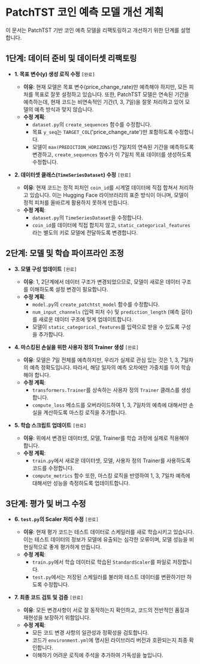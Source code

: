 # PatchTST 코인 예측 모델 개선 계획

이 문서는 PatchTST 기반 코인 예측 모델을 리팩토링하고 개선하기 위한 단계를 설명합니다.

## 1단계: 데이터 준비 및 데이터셋 리팩토링

-   **1. 목표 변수(y) 생성 로직 수정** `[완료]`
    -   **이유**: 현재 모델은 목표 변수(price_change_rate)만 예측해야 하지만, 모든 피처를 목표로 잘못 설정하고 있습니다. 또한, PatchTST 모델은 연속된 기간을 예측하는데, 현재 코드는 비연속적인 기간(1, 3, 7일)을 잘못 처리하고 있어 모델의 예측 방식과 맞지 않습니다.
    -   **수정 계획**:
        -   `dataset.py`의 `create_sequences` 함수를 수정합니다.
        -   목표 `y_seq`는 `TARGET_COL`('price_change_rate')만 포함하도록 수정합니다.
        -   모델이 `max(PREDICTION_HORIZONS)`인 7일치의 연속된 기간을 예측하도록 변경하고, `create_sequences` 함수가 이 7일치 목표 데이터를 생성하도록 수정합니다.

-   **2. 데이터셋 클래스(`TimeSeriesDataset`) 수정** `[완료]`
    -   **이유**: 현재 코드는 정적 피처인 `coin_id`를 시계열 데이터에 직접 합쳐서 처리하고 있습니다. 이는 Hugging Face 라이브러리의 표준 방식이 아니며, 모델이 정적 피처를 올바르게 활용하지 못하게 만듭니다.
    -   **수정 계획**:
        -   `dataset.py`의 `TimeSeriesDataset`을 수정합니다.
        -   `coin_id`를 데이터에 직접 합치지 않고, `static_categorical_features`라는 별도의 키로 모델에 전달하도록 변경합니다.

## 2단계: 모델 및 학습 파이프라인 조정

-   **3. 모델 구성 업데이트** `[완료]`
    -   **이유**: 1, 2단계에서 데이터 구조가 변경되었으므로, 모델이 새로운 데이터 구조를 이해하도록 설정 변경이 필요합니다.
    -   **수정 계획**:
        -   `model.py`의 `create_patchtst_model` 함수를 수정합니다.
        -   `num_input_channels` (입력 피처 수) 및 `prediction_length` (예측 길이)를 새로운 데이터 구조에 맞게 업데이트합니다.
        -   모델이 `static_categorical_features`를 입력으로 받을 수 있도록 구성을 추가합니다.

-   **4. 마스킹된 손실을 위한 사용자 정의 Trainer 생성** `[완료]`
    -   **이유**: 모델은 7일 전체를 예측하지만, 우리가 실제로 관심 있는 것은 1, 3, 7일차의 예측 정확도입니다. 따라서, 해당 일자의 예측 오차에만 가중치를 두어 학습해야 합니다.
    -   **수정 계획**:
        -   `transformers.Trainer`를 상속하는 사용자 정의 `Trainer` 클래스를 생성합니다.
        -   `compute_loss` 메소드를 오버라이드하여 1, 3, 7일차의 예측에 대해서만 손실을 계산하도록 마스킹 로직을 추가합니다.

-   **5. 학습 스크립트 업데이트** `[완료]`
    -   **이유**: 위에서 변경된 데이터셋, 모델, Trainer를 학습 과정에 실제로 적용해야 합니다.
    -   **수정 계획**:
        -   `train.py`에서 새로운 데이터셋, 모델, 사용자 정의 Trainer를 사용하도록 코드를 수정합니다.
        -   `compute_metrics` 함수 또한, 마스킹 로직을 반영하여 1, 3, 7일차 예측에 대해서만 성능을 측정하도록 업데이트합니다.

## 3단계: 평가 및 버그 수정

-   **6. `test.py`의 Scaler 처리 수정** `[완료]`
    -   **이유**: 현재 평가 코드는 테스트 데이터로 스케일러를 새로 학습시키고 있습니다. 이는 테스트 데이터의 정보가 모델에 유출되는 심각한 오류이며, 모델 성능을 비현실적으로 좋게 평가하게 만듭니다.
    -   **수정 계획**:
        -   `train.py`에서 학습 데이터로 학습된 `StandardScaler`를 파일로 저장합니다.
        -   `test.py`에서는 저장된 스케일러를 불러와 테스트 데이터를 변환하기만 하도록 수정합니다.

-   **7. 최종 코드 검토 및 검증** `[완료]`
    -   **이유**: 모든 변경사항이 서로 잘 동작하는지 확인하고, 코드의 전반적인 품질과 재현성을 보장하기 위함입니다.
    -   **수정 계획**:
        -   모든 코드 변경 사항의 일관성과 정확성을 검토합니다.
        -   코드가 `environment.yml`에 명시된 라이브러리 버전과 호환되는지 최종 확인합니다.
        -   이해하기 어려운 로직에 주석을 추가하여 가독성을 높입니다.
